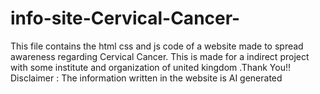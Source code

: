 # info-site-Cervical-Cancer-
This file contains the html css and js code of a website made to spread awareness regarding Cervical Cancer. This is made for a indirect project with some institute and organization of united kingdom .Thank You!!
Disclaimer : The information written in the website is AI generated
